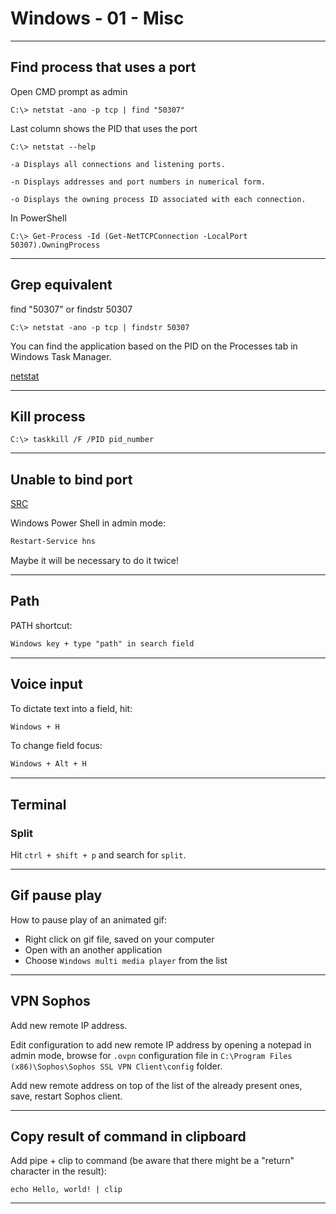 # Windows - 01 - Misc

---

## Find process that uses a port

Open CMD prompt as admin

```console
C:\> netstat -ano -p tcp | find "50307"
```

Last column shows the PID that uses the port

```console
C:\> netstat --help

-a Displays all connections and listening ports.

-n Displays addresses and port numbers in numerical form.

-o Displays the owning process ID associated with each connection.
```

In PowerShell

```console
C:\> Get-Process -Id (Get-NetTCPConnection -LocalPort 50307).OwningProcess
```

---

## Grep equivalent

find "50307" or findstr 50307

```console
C:\> netstat -ano -p tcp | findstr 50307
```

You can find the application based on the PID on the Processes tab in Windows Task Manager.

[netstat](https://learn.microsoft.com/en-us/windows-server/administration/windows-commands/netstat)

---

## Kill process

```console
C:\> taskkill /F /PID pid_number
```

---

## Unable to bind port

[SRC](https://stackoverflow.com/questions/15619921/an-attempt-was-made-to-access-a-socket-in-a-way-forbidden-by-its-access-permissi)

Windows Power Shell in admin mode:

```txt
Restart-Service hns
```

Maybe it will be necessary to do it twice!

---

## Path

PATH shortcut:

```txt
Windows key + type "path" in search field
```

---

## Voice input

To dictate text into a field, hit:

```txt
Windows + H
```

To change field focus:

```txt
Windows + Alt + H
```

---

## Terminal

### Split

Hit `ctrl + shift + p` and search for `split`.

---

## Gif pause play

How to pause play of an animated gif:

- Right click on gif file, saved on your computer  
- Open with an another application  
- Choose `Windows multi media player` from the list

---

## VPN Sophos

Add new remote IP address.

Edit configuration to add new remote IP address by opening a notepad in admin mode, browse for `.ovpn` configuration file in `C:\Program Files (x86)\Sophos\Sophos SSL VPN Client\config` folder.

Add new remote address on top of the list of the already present ones, save, restart Sophos client.

---

## Copy result of command in clipboard

Add pipe + clip to command (be aware that there might be a "return" character in the result):

```console
echo Hello, world! | clip
```

---
